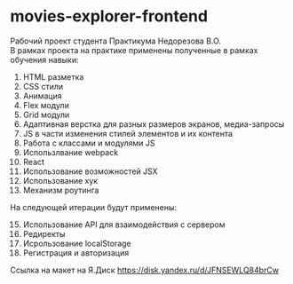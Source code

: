 # movies-explorer-frontend

Рабочий проект студента Практикума Недорезова В.О.  
В рамках проекта на практике применены полученные в рамках обучения навыки:  
1. HTML разметка  
2. CSS стили  
3. Анимация  
4. Flex модули  
5. Grid модули  
6. Адаптивная верстка для разных размеров экранов, медиа-запросы  
7. JS в части изменения стилей элементов и их контента
8. Работа с классами и модулями JS
9. Использлвание webpack
10. React
11. Использование возможностей JSX
13. Использование хук
14. Механизм роутинга

На следующей итерации будут применены:

15. Использование API для взаимодействия с сервером
16. Редиректы  
17. Исрользование localStorage
18. Регистрация и авторизация

Ссылка на макет на Я.Диск https://disk.yandex.ru/d/JFNSEWLQ84brCw
